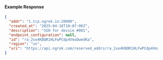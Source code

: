 <!-- Code generated for API Clients. DO NOT EDIT. -->
#### Example Response
```json
{
  "addr": "1.tcp.ngrok.io:20000",
  "created_at": "2025-04-16T10:07:06Z",
  "description": "SSH for device #001",
  "endpoint_configuration": null,
  "id": "ra_2vo4KBQR1HLFwPCdp4VmxDwedKa",
  "region": "us",
  "uri": "https://api.ngrok.com/reserved_addrs/ra_2vo4KBQR1HLFwPCdp4VmxDwedKa"
}
